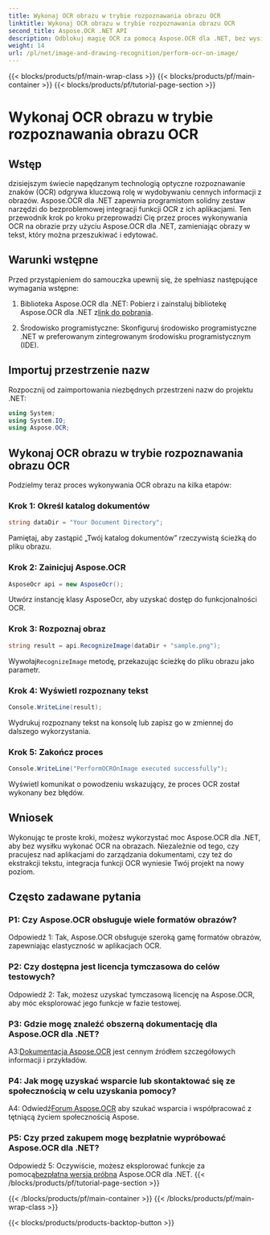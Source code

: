 ```yaml
---
title: Wykonaj OCR obrazu w trybie rozpoznawania obrazu OCR
linktitle: Wykonaj OCR obrazu w trybie rozpoznawania obrazu OCR
second_title: Aspose.OCR .NET API
description: Odblokuj magię OCR za pomocą Aspose.OCR dla .NET, bez wysiłku wyodrębniając tekst z obrazów. Zapoznaj się z samouczkiem dotyczącym bezproblemowej integracji.
weight: 14
url: /pl/net/image-and-drawing-recognition/perform-ocr-on-image/
---
```


{{< blocks/products/pf/main-wrap-class >}}
{{< blocks/products/pf/main-container >}}
{{< blocks/products/pf/tutorial-page-section >}}

# Wykonaj OCR obrazu w trybie rozpoznawania obrazu OCR

## Wstęp

dzisiejszym świecie napędzanym technologią optyczne rozpoznawanie znaków (OCR) odgrywa kluczową rolę w wydobywaniu cennych informacji z obrazów. Aspose.OCR dla .NET zapewnia programistom solidny zestaw narzędzi do bezproblemowej integracji funkcji OCR z ich aplikacjami. Ten przewodnik krok po kroku przeprowadzi Cię przez proces wykonywania OCR na obrazie przy użyciu Aspose.OCR dla .NET, zamieniając obrazy w tekst, który można przeszukiwać i edytować.

## Warunki wstępne

Przed przystąpieniem do samouczka upewnij się, że spełniasz następujące wymagania wstępne:

1.  Biblioteka Aspose.OCR dla .NET: Pobierz i zainstaluj bibliotekę Aspose.OCR dla .NET z[link do pobrania](https://releases.aspose.com/ocr/net/).

2. Środowisko programistyczne: Skonfiguruj środowisko programistyczne .NET w preferowanym zintegrowanym środowisku programistycznym (IDE).

## Importuj przestrzenie nazw

Rozpocznij od zaimportowania niezbędnych przestrzeni nazw do projektu .NET:

```csharp
using System;
using System.IO;
using Aspose.OCR;
```

## Wykonaj OCR obrazu w trybie rozpoznawania obrazu OCR

Podzielmy teraz proces wykonywania OCR obrazu na kilka etapów:

### Krok 1: Określ katalog dokumentów

```csharp
string dataDir = "Your Document Directory";
```

Pamiętaj, aby zastąpić „Twój katalog dokumentów” rzeczywistą ścieżką do pliku obrazu.

### Krok 2: Zainicjuj Aspose.OCR

```csharp
AsposeOcr api = new AsposeOcr();
```

Utwórz instancję klasy AsposeOcr, aby uzyskać dostęp do funkcjonalności OCR.

### Krok 3: Rozpoznaj obraz

```csharp
string result = api.RecognizeImage(dataDir + "sample.png");
```

 Wywołaj`RecognizeImage` metodę, przekazując ścieżkę do pliku obrazu jako parametr.

### Krok 4: Wyświetl rozpoznany tekst

```csharp
Console.WriteLine(result);
```

Wydrukuj rozpoznany tekst na konsolę lub zapisz go w zmiennej do dalszego wykorzystania.

### Krok 5: Zakończ proces

```csharp
Console.WriteLine("PerformOCROnImage executed successfully");
```

Wyświetl komunikat o powodzeniu wskazujący, że proces OCR został wykonany bez błędów.

## Wniosek

Wykonując te proste kroki, możesz wykorzystać moc Aspose.OCR dla .NET, aby bez wysiłku wykonać OCR na obrazach. Niezależnie od tego, czy pracujesz nad aplikacjami do zarządzania dokumentami, czy też do ekstrakcji tekstu, integracja funkcji OCR wyniesie Twój projekt na nowy poziom.

## Często zadawane pytania

### P1: Czy Aspose.OCR obsługuje wiele formatów obrazów?

Odpowiedź 1: Tak, Aspose.OCR obsługuje szeroką gamę formatów obrazów, zapewniając elastyczność w aplikacjach OCR.

### P2: Czy dostępna jest licencja tymczasowa do celów testowych?

Odpowiedź 2: Tak, możesz uzyskać tymczasową licencję na Aspose.OCR, aby móc eksplorować jego funkcje w fazie testowej.

### P3: Gdzie mogę znaleźć obszerną dokumentację dla Aspose.OCR dla .NET?

 A3:[Dokumentacja Aspose.OCR](https://reference.aspose.com/ocr/net/) jest cennym źródłem szczegółowych informacji i przykładów.

### P4: Jak mogę uzyskać wsparcie lub skontaktować się ze społecznością w celu uzyskania pomocy?

 A4: Odwiedź[Forum Aspose.OCR](https://forum.aspose.com/c/ocr/16) aby szukać wsparcia i współpracować z tętniącą życiem społecznością Aspose.

### P5: Czy przed zakupem mogę bezpłatnie wypróbować Aspose.OCR dla .NET?

 Odpowiedź 5: Oczywiście, możesz eksplorować funkcje za pomocą[bezpłatna wersja próbna](https://releases.aspose.com/) Aspose.OCR dla .NET.
{{< /blocks/products/pf/tutorial-page-section >}}

{{< /blocks/products/pf/main-container >}}
{{< /blocks/products/pf/main-wrap-class >}}

{{< blocks/products/products-backtop-button >}}
